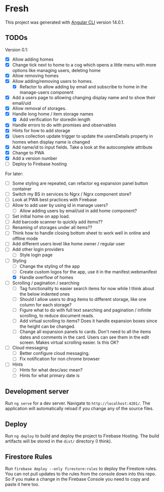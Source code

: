 # Fresh

This project was generated with [Angular CLI](https://github.com/angular/angular-cli) version 14.0.1.

## TODOs

Version 0.1:

- [x] Allow adding homes
- [x] Change tick next to home to a cog which opens a little menu with more options like managing users, deleting home
- [x] Allow removing homes
- [x] Allow adding/removing users to homes.
  - [x] Refactor to allow adding by email and subscribe to home in the manage-users component
- [x] Add a users page to allowing changing display name and to show their email/uid
- [x] Allow removal of storages.
- [x] Handle long home / item storage names
  - [x] Add verification for storedIn length
- [x] Handle errors to do with promises and observables
- [x] Hints for how to add storage
- [x] Users collection update trigger to update the usersDetails property in homes when display name is changed
- [x] Add name/id to input fields. Take a look at the autocomplete attribute
- [x] Change to PWA
- [x] Add a version number
- [ ] Deploy to Firebase hosting

For later:

- [ ] Some styling are repeated, can refactor eg expansion panel button container
- [ ] Switch my BS in services to Ngrx / Ngrx component store?
- [ ] Look at PWA best practices with Firebase
- [ ] Allow to add user by using id in manage users?
  - [ ] Allow adding users by email/uid in add home component?
- [ ] Set initial home on app load.
- [ ] Add barcode scanner to quickly add items??
- [ ] Renaming of storages under all items??
- [ ] Think how to handle closing bottom sheet to work well in online and offline mode
- [ ] Add different users level like home owner / regular user
- [ ] Add other login providers
  - [ ] Style login page
- [ ] Styling
  - [ ] Change the styling of the app
  - [ ] Create custom logos for the app, use it in the manifest.webmanifest
  - [x] Handle overflow of homes
- [ ] Scrolling / pagination / searching
  - [ ] Tag functionality to easier search items for now while I think about the below indented ones
  - [ ] Should I allow users to drag items to different storage, like one column for each storage?
  - [ ] Figure what to do with full text searching and pagination / infinite scrolling, to reduce document reads.
  - [ ] Add virtual scrolling to items? Does it handle expansion boxes since the height can be changed.
  - [ ] Change all expansion panels to cards. Don't need to all the items dates and comments in the card. Users can see them in the edit screen. Makes virtual scrolling easier. Is this OK?
- [ ] Cloud messaging
  - [ ] Better configure cloud messaging.
  - [ ] Fix notification for non chrome browser
- [ ] Hints
  - [ ] Hints for what desc/asc mean?
  - [ ] Hints for what primary date is

## Development server

Run `ng serve` for a dev server. Navigate to `http://localhost:4201/`. The application will automatically reload if you change any of the source files.

## Deploy

Run `ng deploy` to build and deploy the project to Firebase Hosting. The build artifacts will be stored in the `dist/` directory (I think).

## Firestore Rules

Run `firebase deploy --only firestore:rules` to deploy the Firestore rules. You can not pull updates to the rules from the console down into this repo. So if you make a change in the Firebase Console you need to copy and paste it here too.

